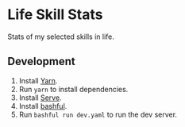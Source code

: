 # Life Skill Stats
Stats of my selected skills in life.

## Development
1. Install [Yarn](https://yarnpkg.com).
2. Run `yarn` to install dependencies.
3. Install [Serve](https://www.npmjs.com/package/serve).
4. Install [bashful](https://github.com/wagoodman/bashful).
5. Run `bashful run dev.yaml` to run the dev server.